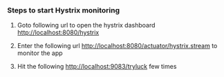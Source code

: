 ### Steps to start Hystrix monitoring


1. Goto following url to open the hystrix dashboard
[http://localhost:8080/hystrix](http://localhost:8080/hystrix)

2. Enter the following url
[http://localhost:8080/actuator/hystrix.stream](http://localhost:8080/actuator/hystrix.stream) to monitor the app

3. Hit the following [http://localhost:9083/tryluck](http://localhost:8080/tryluck) few times